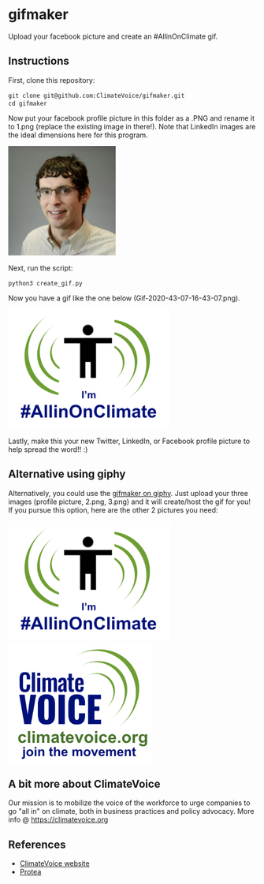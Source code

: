 # gifmaker
Upload your facebook picture and create an #AllinOnClimate gif.

## Instructions

First, clone this repository:

```
git clone git@github.com:ClimateVoice/gifmaker.git
cd gifmaker
```

Now put your facebook profile picture in this folder as a .PNG and rename it to 1.png (replace the existing image in there!). Note that LinkedIn images are the ideal dimensions here for this program.

![](https://github.com/ClimateVoice/gifmaker/blob/master/1.png)

Next, run the script:

```
python3 create_gif.py
```

Now you have a gif like the one below (Gif-2020-43-07-16-43-07.png).

![](https://github.com/ClimateVoice/gifmaker/blob/master/Gif-2020-43-07-16-43-07.gif?raw=true)

Lastly, make this your new Twitter, LinkedIn, or Facebook profile picture to help spread the word!! :)

## Alternative using giphy

Alternatively, you could use the [gifmaker on giphy](https://giphy.com/create/gifmaker). Just upload your three images (profile picture, 2.png, 3.png) and it will create/host the gif for you! If you pursue this option, here are the other 2 pictures you need:

![](https://github.com/ClimateVoice/gifmaker/blob/master/2.png)
![](https://github.com/ClimateVoice/gifmaker/blob/master/3.png)

## A bit more about ClimateVoice
Our mission is to mobilize the voice of the workforce to urge companies to go "all in" on climate, both in business practices and policy advocacy. More info @ https://climatevoice.org 

## References
* [ClimateVoice website](https://climatevoice.org)
* [Protea](http://protea.earth)
